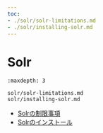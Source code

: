 ```yaml
---
toc:
- ./solr/solr-limitations.md
- ./solr/installing-solr.md
---
```

# Solr

```{toctree}
:maxdepth: 3

solr/solr-limitations.md
solr/installing-solr.md
```

- [Solrの制限事項](solr/solr-limitations.md)
- [Solrのインストール](solr/installing-solr.md)
